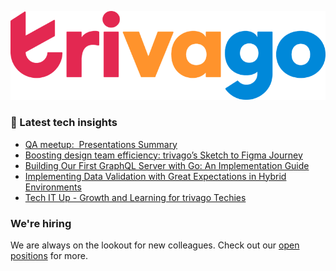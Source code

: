 ![trivago logo](/images/logo-trivago.png)

### 📝 Latest tech insights

<!-- BLOG-POST-LIST:START -->
- [QA meetup:  Presentations Summary](https://tech.trivago.com/post/2023-08-02-qa-meetup-summary-and-presentations/)
- [Boosting design team efficiency: trivago’s Sketch to Figma Journey](https://tech.trivago.com/post/2023-06-15-boosting-design-team-efficiency-trivagos-sketch-to-figma-journey/)
- [Building Our First GraphQL Server with Go: An Implementation Guide](https://tech.trivago.com/post/2023-05-17-building-our-first-graphql-server-with-go-an-implementation-guide/)
- [Implementing Data Validation with Great Expectations in Hybrid Environments](https://tech.trivago.com/post/2023-04-25-implementing-data-validation-with-great-expectations-in-hybrid-environments/)
- [Tech IT Up - Growth and Learning for trivago Techies](https://tech.trivago.com/post/2023-03-23-trivago-tech-conference-2022/)
<!-- BLOG-POST-LIST:END -->

### We're hiring

We are always on the lookout for new colleagues.
Check out our [open positions](https://company.trivago.com/open-positions/?gh_src=5d4685202) for more.

<!--

**Here are some ideas to get you started:**

🙋‍♀️ A short introduction - what is your organization all about?
🌈 Contribution guidelines - how can the community get involved?
👩‍💻 Useful resources - where can the community find your docs? Is there anything else the community should know?
🍿 Fun facts - what does your team eat for breakfast?
🧙 Remember, you can do mighty things with the power of [Markdown](https://guides.github.com/features/mastering-markdown/)
-->
